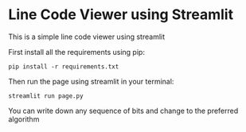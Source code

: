 # Line Code Viewer using Streamlit

This is a simple line code viewer using streamlit

First install all the requirements using pip:

```
pip install -r requirements.txt
```

Then run the page using streamlit in your terminal:

```
streamlit run page.py
```

You can write down any sequence of bits and change to the preferred algorithm